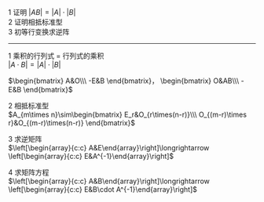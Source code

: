 1 证明 $|AB|=|A|\cdot|B|$     
2 证明相抵标准型    
3 初等行变换求逆阵    
    
---    
    
1 乘积的行列式 $=$ 行列式的乘积    
 $|A\cdot B|=|A|\cdot|B|$     
    
 $\begin{bmatrix}    
A&O\\\ -E&B    
\end{bmatrix}，    
\begin{bmatrix}    
O&AB\\\ -E&B    
\end{bmatrix}$     
    
2 相抵标准型    
 $A_{m\times n}\sim\begin{bmatrix}    
E_r&O_{r\times(n-r)}\\\    
O_{(m-r)\times r}&O_{(m-r)\times(n-r)}    
\end{bmatrix}$     
    
3 求逆矩阵    
 $\left[\begin{array}{c:c}    
A&E\end{array}\right]\longrightarrow    
\left[\begin{array}{c:c}    
E&A^{-1}\end{array}\right]$     
    
4 求矩阵方程    
 $\left[\begin{array}{c:c}    
A&B\end{array}\right]\longrightarrow    
\left[\begin{array}{c:c}    
E&B\cdot A^{-1}\end{array}\right]$     
